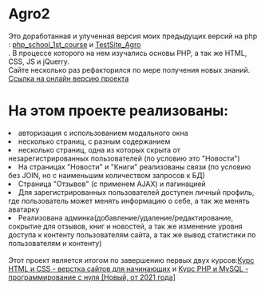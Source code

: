 # Agro2
Это доработанная и улученная версия моих предыдущих версий на php : <a href="https://github.com/RomanNikolaevich/php_school_1st_course">php_school_1st_course</a> и <a href="https://github.com/RomanNikolaevich/TestSite_Agro">TestSite_Agro</a><br>. 
В процессе которого на нем изучались основы PHP, а так же HTML, CSS, JS и jQuerry.<br>
Сайте несколько раз рефакторился по мере получения новых знаний.<br>
<a href="https://roman.school-php.com/">Ссылка на онлайн версию проекта</a><br>

# На этом проекте реализованы:<br>
<li>авторизация с использованием модального окна</li>
<li>несколько страниц, с разным содержанием</li>
<li>несколько страниц, одна из которых скрыта от незарегистрированных пользователей (по условию это "Новости")</li>
<li>На страницах "Новости" и "Книги" реализованы связи (по условию без JOIN, но с наименьшим количеством запросов к БД)</li>
<li>Страница "Отзывов" (с применем AJAX) и пагинацией</li>
<li>Для зарегистрированных пользователей доступен личный профиль, где пользователь может менять информацию о себе, а так же менять аватарку</li>
<li>Реализована админка(добавление/удаление/редактирование, сокрытие для отзывов, книг и новостей, а так же изменение уровня доступа к контенту пользователям сайта, а так же вывод статистики по пользователям и контенту)</li>
<br>
Этот проект является итогом по завершению первых двух курсов:<a href="https://school-php.com/courses/php-i-mysql-programmirovanie-s-nulya">Курс HTML и CSS - верстка сайтов для начинающих</a> и <a href="https://school-php.com/courses/html-css-begin">Курс PHP и MySQL - программирование с нуля [Новый, от 2021 года]</a>

